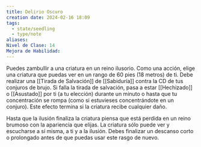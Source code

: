```yaml
---
title: Delirio Oscuro
creation date: 2024-02-16 18:09
tags:
  - state/seedling
  - type/note
aliases: 
Nivel de Clase: 14
Mejora de Habilidad:
---
```

Puedes zambullir a una criatura en un reino ilusorio. Como una acción, elige una criatura que puedas ver en un rango de 60 pies (18 metros) de ti. Debe realizar una [[Tirada de Salvación]] de [[Sabiduría]] contra la CD de tus conjuros de brujo. Si falla la tirada de salvación, pasa a estar [[Hechizado]] o [[Asustado]] por ti (a tu elección) durante un minuto o hasta que tu concentración se rompa (como si estuvieses concentrándote en un conjuro). Este efecto termina si la criatura recibe cualquier daño.

Hasta que la ilusión finaliza la criatura piensa que está perdida en un reino brumoso con la
apariencia que elijas. La criatura sólo puede ver y escucharse a sí misma, a ti y a la ilusión.
Debes finalizar un descanso corto o prolongado antes de que puedas usar este rasgo de nuevo.



